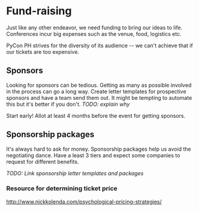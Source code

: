 # Fund-raising

Just like any other endeavor, we need funding to bring our ideas to life. Conferences incur big expenses such as the venue, food, logistics etc. 

PyCon PH strives for the diversity of its audience -- we can't achieve that if our tickets are too expensive.

## Sponsors
Looking for sponsors can be tedious. Getting as many as possible involved in the process can go a long way. Create letter templates for prospective sponsors and have a team send them out. It might be tempting to automate this but it's better if you don't. _TODO: explain why_

Start early! Allot at least 4 months before the event for getting sponsors.

## Sponsorship packages
It's always hard to ask for money. Sponsorship packages help us avoid the negotiating dance. Have a least 3 tiers and expect some companies to request for different benefits.

_TODO: Link sponsorship letter templates and packages_

### Resource for determining ticket price

http://www.nickkolenda.com/psychological-pricing-strategies/